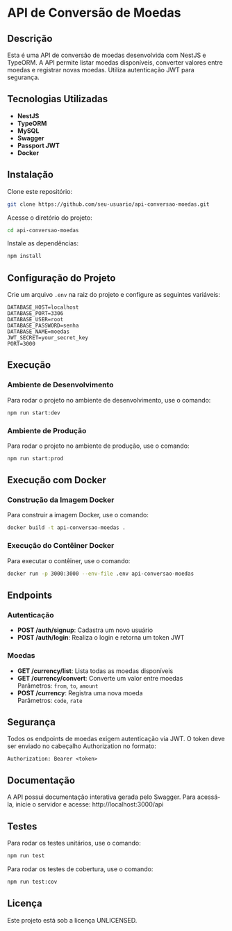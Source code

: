 # API de Conversão de Moedas

## Descrição

Esta é uma API de conversão de moedas desenvolvida com NestJS e TypeORM. A API permite listar moedas disponíveis, converter valores entre moedas e registrar novas moedas. Utiliza autenticação JWT para segurança.

## Tecnologias Utilizadas

- **NestJS**
- **TypeORM**
- **MySQL**
- **Swagger**
- **Passport JWT**
- **Docker**

## Instalação

Clone este repositório:

```bash
git clone https://github.com/seu-usuario/api-conversao-moedas.git
```
Acesse o diretório do projeto:

```bash
cd api-conversao-moedas
```

Instale as dependências:

```bash
npm install
```

## Configuração do Projeto

Crie um arquivo `.env` na raiz do projeto e configure as seguintes variáveis:

```env
DATABASE_HOST=localhost
DATABASE_PORT=3306
DATABASE_USER=root
DATABASE_PASSWORD=senha
DATABASE_NAME=moedas
JWT_SECRET=your_secret_key
PORT=3000
```

## Execução
### Ambiente de Desenvolvimento
Para rodar o projeto no ambiente de desenvolvimento, use o comando:

```bash
npm run start:dev
```

### Ambiente de Produção
Para rodar o projeto no ambiente de produção, use o comando:

```bash
npm run start:prod
```

## Execução com Docker
### Construção da Imagem Docker
Para construir a imagem Docker, use o comando:

```bash
docker build -t api-conversao-moedas .
```

### Execução do Contêiner Docker
Para executar o contêiner, use o comando:

```bash
docker run -p 3000:3000 --env-file .env api-conversao-moedas
```

## Endpoints
### Autenticação
- **POST /auth/signup**: Cadastra um novo usuário
- **POST /auth/login**: Realiza o login e retorna um token JWT

### Moedas
- **GET /currency/list**: Lista todas as moedas disponíveis
- **GET /currency/convert**: Converte um valor entre moedas  
  Parâmetros: `from`, `to`, `amount`
- **POST /currency**: Registra uma nova moeda  
  Parâmetros: `code`, `rate`

## Segurança
Todos os endpoints de moedas exigem autenticação via JWT. O token deve ser enviado no cabeçalho Authorization no formato:

```text
Authorization: Bearer <token>
```
## Documentação
A API possui documentação interativa gerada pelo Swagger. Para acessá-la, inicie o servidor e acesse:
http://localhost:3000/api

## Testes
Para rodar os testes unitários, use o comando:

```bash
npm run test
```

Para rodar os testes de cobertura, use o comando:

```bash
npm run test:cov
```

## Licença
Este projeto está sob a licença UNLICENSED.


